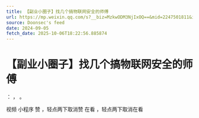 ```yaml
---
title: 【副业小圈子】找几个搞物联网安全的师傅
url: https://mp.weixin.qq.com/s?__biz=MzkwODM3NjIxOQ==&mid=2247501811&idx=1&sn=42b4db9e14ae83ae0cb354b5bcad7bd2
source: Doonsec's feed
date: 2024-09-05
fetch_date: 2025-10-06T18:22:56.885874
---
```


# 【副业小圈子】找几个搞物联网安全的师傅

：
，
。

视频
小程序
赞
，轻点两下取消赞
在看
，轻点两下取消在看